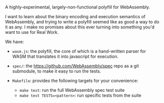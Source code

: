 
A highly-experimental, largely-non-functional polyfill for WebAssembly.

I want to learn about the binary encoding and execution semantics of
WebAssembly, and trying to write a polyfill seemed like as good a way
to do it as any.  I make no promises about this ever turning into something
you'd want to use for Real Work.

We have:

* `wasm.js`:  the polyfill, the core of which is a hand-written parser for WASM
              that translates it into javascript for execution.

* `spec/`:  the https://github.com/WebAssembly/spec repo as a git submodule,
             to make it easy to run the tests.

* `Makefile`:  provides the following targets for your convenience:

  * `make test`:  run the full WebAssembly spec test suite
  * `make test TESTS=<pattern>`:  run specific tests from the suite


